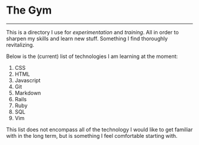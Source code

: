 # The Gym
______

This is a directory I use for *experimentation* and *training*. All in order
to sharpen my skills and learn new stuff. Something I find
thoroughly revitalizing.

Below is the (current) list of technologies I am learning at the moment:

1. CSS
2. HTML
3. Javascript
4. Git
5. Markdown
6. Rails
7. Ruby
8. SQL
9. Vim

This list does not encompass all of the technology I would like to get
familiar with in the long term, but is something I feel comfortable
starting with.
